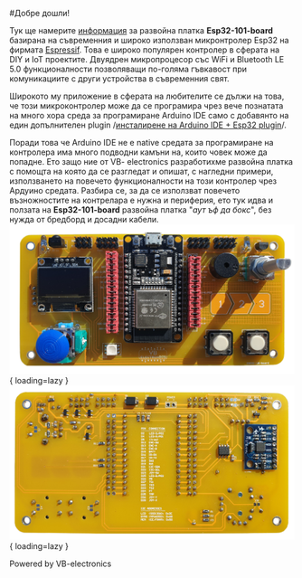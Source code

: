 #Добре дошли!

Тук ще намерите [информация](boardInfo.md)  за развойна платка  **Esp32-101-board** базирана на съвременния и широко използван микронтролер Esp32  на фирмата [Espressif](https://www.espressif.com/en/products/socs/esp32). Това е широко популярен контролер в сферата на DIY и IoT проектите. Двуядрен микропроцесор със WiFi и Bluetooth LE 5.0 функционалности позволяващи по-голяма гъвкавост при комуникациите с други устройства в съвременния свят. 

Широкото му приложение в сферата на любителите се дължи на това, че този микроконтролер може да се програмира чрез вече познатата на много хора среда за програмиране Arduino IDE само с добавянто на един допълнителен plugin /[инсталирене на Arduino IDE + Esp32 plugin](ide-install.md)/. 

Поради това че Arduino IDE не е native средата за програмиране на контролера има много подводни камъни на, които човек може да попадне. Ето защо ние от VB- electronics разработихме развойна платка с помощта на която да се разгледат и опишат, с нагледни примери, използването на повечето функционалности на този контролер чрез Ардуино средата. Разбира се, за да се използват повечето възножностите на контрелара е нужна и периферия, ето тук идва и ползата на **Esp32-101-board** развойна платка "*аут ъф да бокс*", без нужда от бредборд и досадни кабели. 
![esp32-101-board_front](img/pcb_front_small.png){ loading=lazy }
![esp32-101-board_back](img/pcb_back_small.png){ loading=lazy }



Powered by VB-electronics



